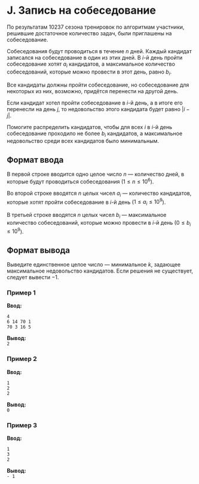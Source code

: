 # J. Запись на собеседование

По результатам 10237 сезона тренировок по алгоритмам участники, решившие достаточное количество задач, были приглашены на собеседование.

Собеседования будут проводиться в течение $n$ дней. Каждый кандидат записался на собеседование в один из этих дней. В $i$-й день пройти собеседование хотят $a_i$ кандидатов, а максимальное количество собеседований, которые можно провести в этот день, равно $b_i$.

Все кандидаты должны пройти собеседование, но собеседование для некоторых из них, возможно, придётся перенести на другой день.

Если кандидат хотел пройти собеседование в $i$-й день, а в итоге его перенесли на день $j$, то недовольство этого кандидата будет равно $|i - j|$.

Помогите распределить кандидатов, чтобы для всех $i$ в $i$-й день собеседование проходило не более $b_i$ кандидатов, а максимальное недовольство среди всех кандидатов было минимальным.

## Формат ввода
В первой строке вводится одно целое число $n$ — количество дней, в которые будут проводиться собеседования ($1 \leq n \leq 10^6$).

Во второй строке вводятся $n$ целых чисел $a_i$ — количество кандидатов, которые хотят пройти собеседование в $i$-й день ($1 \leq a_i \leq 10^9$).

В третьей строке вводятся $n$ целых чисел $b_i$ — максимальное количество собеседований, которые можно провести в $i$-й день ($0 \leq b_i \leq 10^9$).

## Формат вывода
Выведите единственное целое число — минимальное $k$, задающее максимальное недовольство кандидатов. Если решения не существует, следует вывести $-1$.

### Пример 1

**Ввод:**

```
4
6 14 70 1
70 3 16 5
```

**Вывод:**  
`2`

### Пример 2

**Ввод:**

```
1
2
2
```

**Вывод:**  
`0`

### Пример 3

**Ввод:**

```
1
3
2
```

**Вывод:**  
`- 1`